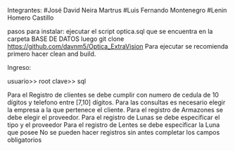 Integrantes:
#José David Neira Martrus
#Luis Fernando Montenegro
#Lenin Homero Castillo

pasos para instalar:
ejecutar el script optica.sql que se encuentra en la carpeta BASE DE DATOS
luego git clone https://github.com/davnm5/Optica_ExtraVision
Para ejecutar se recomienda primero hacer clean and build. 

Ingreso:

usuario>> root
clave>> sql

Para el Registro de clientes se debe cumplir con numero de cedula de 10 dígitos y telefono entre [7,10] dígitos. 
Para las consultas es necesario elegir la empresa a la que pertenece el cliente.
Para el registro de Armazones se debe elegir el proveedor. 
Para el registro de Lunas se debe especificar el tipo y el proveedor
Para el registro de Lentes se debe especificar la Luna que posee
No se pueden hacer registros sin antes completar los campos obligatorios

